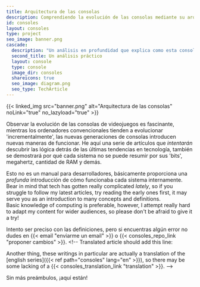 ```yaml
---
title: Arquitectura de las consolas
description: Comprendiendo la evolución de las consolas mediante su arquitectura
id: consoles
layout: consoles
type: project
seo_image: banner.png
cascade:
  description: "Un análisis en profundidad que explica como esta consola funciona internamente"
  second_title: Un análisis práctico
  layout: console
  type: console
  image_dir: consoles
  shareicons: true
  seo_image: diagram.png
  seo_type: TechArticle
---
```


{{< linked_img src="banner.png" alt="Arquitectura de las consolas" noLink="true" no_lazyload="true" >}}

Observar la evolución de las consolas de videojuegos es fascinante, mientras los ordenadores convencionales tienden a evolucionar 'incrementalmente', las nuevas generaciones de consolas introducen nuevas maneras de funcionar. He aquí una serie de artículos que *intentarán* descubrir las lógica detrás de las últimas tendencias en tecnología, también se demostrará por qué cada sistema no se puede resumir por sus 'bits', megahertz, cantidad de RAM y demás.

Esto no es un manual para desarrolladores, básicamente proporciona una *profunda* introducción de cómo funcionaba cada sistema internamente. Bear in mind that tech has gotten really complicated *lately*, so if you struggle to follow my latest articles, try reading the early ones first, it may serve you as an introduction to many concepts and definitions.  
Basic knowledge of computing is preferable, however, I attempt really hard to adapt my content for wider audiences, so please don't be afraid to give it a try!

Intento ser preciso con las definiciones, pero si encuentras algún error no dudes en {{< email "enviarme un email" >}} o {{< consoles_repo_link "proponer cambios" >}}. <!-- 
Translated article should add this line:

Another thing, these writings in particular are actually a translation of the [english series]({{< ref path="consoles" lang="en" >}}), so there may be some lacking of a {{< consoles_translation_link "translation" >}}.
-->

Sin más preámbulos, ¡aquí están!